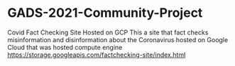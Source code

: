 # GADS-2021-Community-Project
Covid Fact Checking Site Hosted on GCP
This a site that fact checks misinformation and disinformation about the Coronavirus hosted on Google Cloud that was hosted compute engine
https://storage.googleapis.com/factchecking-site/index.html
